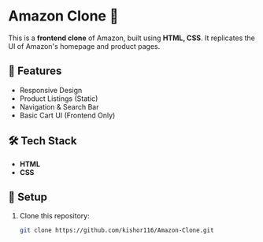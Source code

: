 
# Amazon Clone 🛒

This is a **frontend clone** of Amazon, built using **HTML, CSS**. It replicates the UI of Amazon's homepage and product pages.

## 🚀 Features
- Responsive Design
- Product Listings (Static)
- Navigation & Search Bar
- Basic Cart UI (Frontend Only)

## 🛠 Tech Stack
- **HTML**
- **CSS**

## 📂 Setup
1. Clone this repository:
   ```bash
   git clone https://github.com/kishor116/Amazon-Clone.git
